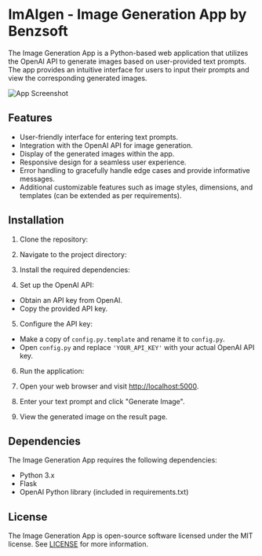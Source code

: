 # ImAIgen - Image Generation App by Benzsoft

The Image Generation App is a Python-based web application that utilizes the OpenAI API to generate images based on user-provided text prompts. The app provides an intuitive interface for users to input their prompts and view the corresponding generated images.

![App Screenshot](screenshot.png)

## Features

- User-friendly interface for entering text prompts.
- Integration with the OpenAI API for image generation.
- Display of the generated images within the app.
- Responsive design for a seamless user experience.
- Error handling to gracefully handle edge cases and provide informative messages.
- Additional customizable features such as image styles, dimensions, and templates (can be extended as per requirements).

## Installation

1. Clone the repository:


2. Navigate to the project directory:


3. Install the required dependencies:


4. Set up the OpenAI API:

- Obtain an API key from OpenAI.
- Copy the provided API key.

5. Configure the API key:

- Make a copy of `config.py.template` and rename it to `config.py`.
- Open `config.py` and replace `'YOUR_API_KEY'` with your actual OpenAI API key.

6. Run the application:


7. Open your web browser and visit [http://localhost:5000](http://localhost:5000).

8. Enter your text prompt and click "Generate Image".

9. View the generated image on the result page.

## Dependencies

The Image Generation App requires the following dependencies:

- Python 3.x
- Flask
- OpenAI Python library (included in requirements.txt)

## License

The Image Generation App is open-source software licensed under the MIT license. See [LICENSE](LICENSE) for more information.

